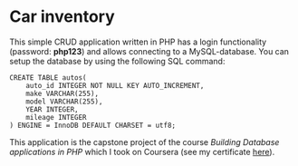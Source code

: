 # Car inventory

This simple CRUD application written in PHP has a login functionality (password: **php123**) and allows connecting to a MySQL-database. You can setup the database by using the following SQL command: 

```
CREATE TABLE autos(
    auto_id INTEGER NOT NULL KEY AUTO_INCREMENT,
    make VARCHAR(255),
    model VARCHAR(255),
    YEAR INTEGER,
    mileage INTEGER
) ENGINE = InnoDB DEFAULT CHARSET = utf8;
```

This application is the capstone project of the course *Building Database applications in PHP* which I took on Coursera (see my certificate [here](https://coursera.org/share/1ac7cb1ed1ca48a36f983bcf6867b22b)).
